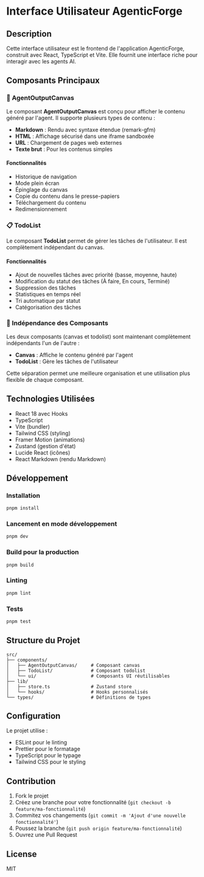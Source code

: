# Interface Utilisateur AgenticForge

## Description

Cette interface utilisateur est le frontend de l'application AgenticForge, construit avec React, TypeScript et Vite. Elle fournit une interface riche pour interagir avec les agents AI.

## Composants Principaux

### 🎨 AgentOutputCanvas

Le composant **AgentOutputCanvas** est conçu pour afficher le contenu généré par l'agent. Il supporte plusieurs types de contenu :

- **Markdown** : Rendu avec syntaxe étendue (remark-gfm)
- **HTML** : Affichage sécurisé dans une iframe sandboxée
- **URL** : Chargement de pages web externes
- **Texte brut** : Pour les contenus simples

#### Fonctionnalités

- Historique de navigation
- Mode plein écran
- Épinglage du canvas
- Copie du contenu dans le presse-papiers
- Téléchargement du contenu
- Redimensionnement

### 📋 TodoList

Le composant **TodoList** permet de gérer les tâches de l'utilisateur. Il est complètement indépendant du canvas.

#### Fonctionnalités

- Ajout de nouvelles tâches avec priorité (basse, moyenne, haute)
- Modification du statut des tâches (À faire, En cours, Terminé)
- Suppression des tâches
- Statistiques en temps réel
- Tri automatique par statut
- Catégorisation des tâches

### 🔧 Indépendance des Composants

Les deux composants (canvas et todolist) sont maintenant complètement indépendants l'un de l'autre :

- **Canvas** : Affiche le contenu généré par l'agent
- **TodoList** : Gère les tâches de l'utilisateur

Cette séparation permet une meilleure organisation et une utilisation plus flexible de chaque composant.

## Technologies Utilisées

- React 18 avec Hooks
- TypeScript
- Vite (bundler)
- Tailwind CSS (styling)
- Framer Motion (animations)
- Zustand (gestion d'état)
- Lucide React (icônes)
- React Markdown (rendu Markdown)

## Développement

### Installation

```bash
pnpm install
```

### Lancement en mode développement

```bash
pnpm dev
```

### Build pour la production

```bash
pnpm build
```

### Linting

```bash
pnpm lint
```

### Tests

```bash
pnpm test
```

## Structure du Projet

```
src/
├── components/
│   ├── AgentOutputCanvas/     # Composant canvas
│   ├── TodoList/              # Composant todolist
│   └── ui/                    # Composants UI réutilisables
├── lib/
│   ├── store.ts               # Zustand store
│   └── hooks/                 # Hooks personnalisés
└── types/                     # Définitions de types
```

## Configuration

Le projet utilise :
- ESLint pour le linting
- Prettier pour le formatage
- TypeScript pour le typage
- Tailwind CSS pour le styling

## Contribution

1. Fork le projet
2. Créez une branche pour votre fonctionnalité (`git checkout -b feature/ma-fonctionnalité`)
3. Commitez vos changements (`git commit -m 'Ajout d'une nouvelle fonctionnalité'`)
4. Poussez la branche (`git push origin feature/ma-fonctionnalité`)
5. Ouvrez une Pull Request

## License

MIT
